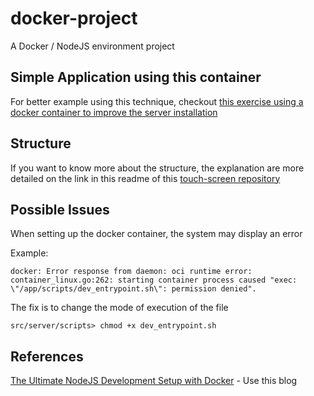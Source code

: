 # docker-project
A Docker / NodeJS  environment project

## Simple Application using this container
For better example using this technique, checkout [this exercise using a docker container to improve the server installation](https://github.com/alexmontdor/touch-screen)


## Structure
If you want to know more about the structure, the explanation are more detailed on the link in this readme of this [touch-screen repository](https://github.com/alexmontdor/touch-screen)

## Possible Issues

When setting up the docker container, the system may display an error

Example:
```
docker: Error response from daemon: oci runtime error: container_linux.go:262: starting container process caused "exec: \"/app/scripts/dev_entrypoint.sh\": permission denied".
```

The fix is to change the mode of execution of the file
```
src/server/scripts> chmod +x dev_entrypoint.sh
```

## References
[The Ultimate NodeJS Development Setup with Docker](http://paislee.io/the-ultimate-nodejs-development-setup-with-docker/) - Use this blog

